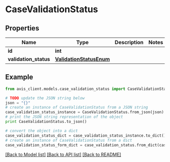# CaseValidationStatus


## Properties

Name | Type | Description | Notes
------------ | ------------- | ------------- | -------------
**id** | **int** |  |
**validation_status** | [**ValidationStatusEnum**](ValidationStatusEnum.md) |  |

## Example

```python
from avis_client.models.case_validation_status import CaseValidationStatus

# TODO update the JSON string below
json = "{}"
# create an instance of CaseValidationStatus from a JSON string
case_validation_status_instance = CaseValidationStatus.from_json(json)
# print the JSON string representation of the object
print CaseValidationStatus.to_json()

# convert the object into a dict
case_validation_status_dict = case_validation_status_instance.to_dict()
# create an instance of CaseValidationStatus from a dict
case_validation_status_form_dict = case_validation_status.from_dict(case_validation_status_dict)
```
[[Back to Model list]](../#documentation-for-models) [[Back to API list]](../#documentation-for-api-endpoints) [[Back to README]](../)
